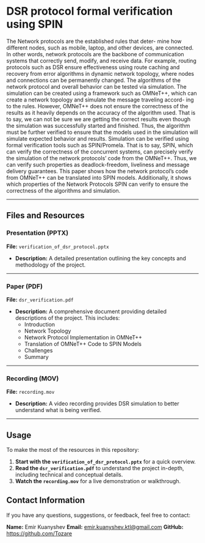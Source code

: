 # DSR protocol formal verification using SPIN

The Network protocols are the established rules that deter- mine how different nodes, such as mobile, laptop, and other devices, are connected. In other words, network protocols are the backbone of communication systems that correctly send, modify, and receive data. For example, routing protocols such as DSR ensure effectiveness using route caching and recovery from error algorithms in dynamic network topology, where nodes and connections can be permanently changed.
The algorithms of the network protocol and overall behavior can be tested via simulation. The simulation can be created using a framework such as OMNeT++, which can create a network topology and simulate the message traveling accord- ing to the rules. However, OMNeT++ does not ensure the correctness of the results as it heavily depends on the accuracy of the algorithm used. That is to say, we can not be sure we are getting the correct results even though the simulation was successfully started and finished.
Thus, the algorithm must be further verified to ensure that the models used in the simulation will simulate expected behavior and results. Simulation can be verified using formal verification tools such as SPIN/Promela. That is to say, SPIN, which can verify the correctness of the concurrent systems, can precisely verify the simulation of the network protocols’ code from the OMNeT++. Thus, we can verify such properties as deadlock-freedom, liveliness and message delivery guarantees.
This paper shows how the network protocol’s code from OMNeT++ can be translated into SPIN models. Additionally, it shows which properties of the Network Protocols SPIN can verify to ensure the correctness of the algorithms and simulation.

---

## Files and Resources

### Presentation (PPTX)

**File:** `verification_of_dsr_protocol.pptx`

- **Description:** A detailed presentation outlining the key concepts and methodology of the project.

---

### Paper (PDF)

**File:** `dsr_verification.pdf`

- **Description:** A comprehensive document providing detailed descriptions of the project. This includes:
  - Introduction
  - Network Topology
  - Network Protocol Implementation in OMNeT++
  - Translation of OMNeT++ Code to SPIN Models
  - Challenges
  - Summary

---

### Recording (MOV)

**File:** `recording.mov`

- **Description:** A video recording provides DSR simulation to better understand what is being verified. 

---

## Usage

To make the most of the resources in this repository:
1. **Start with the `verification_of_dsr_protocol.pptx`** for a quick overview.
2. **Read the `dsr_verification.pdf`** to understand the project in-depth, including technical and conceptual details.
3. **Watch the `recording.mov`** for a live demonstration or walkthrough.

## Contact Information

If you have any questions, suggestions, or feedback, feel free to contact:

**Name:** Emir Kuanyshev
**Email:** emir.kuanyshev.ktl@gmail.com
**GitHub:** https://github.com/Tozare
